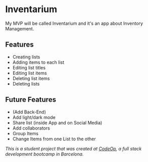 # Inventarium

My MVP will be called Inventarium and it's an app about Inventory Management.

## Features

- Creating lists
- Adding items to each list
- Editing list titles
- Editing list items
- Deleting list items
- Deleting lists

## Future Features

- (Add Back-End)
- Add light/dark mode
- Share list (inside App and on Social Media)
- Add collaborators
- Group Items
- Change Items from one List to the other

_This is a student project that was created at [CodeOp](http://codeop.tech), a full stack development bootcamp in Barcelona._